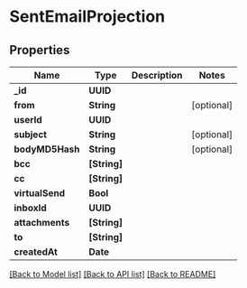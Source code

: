 # SentEmailProjection

## Properties
Name | Type | Description | Notes
------------ | ------------- | ------------- | -------------
**_id** | **UUID** |  | 
**from** | **String** |  | [optional] 
**userId** | **UUID** |  | 
**subject** | **String** |  | [optional] 
**bodyMD5Hash** | **String** |  | [optional] 
**bcc** | **[String]** |  | 
**cc** | **[String]** |  | 
**virtualSend** | **Bool** |  | 
**inboxId** | **UUID** |  | 
**attachments** | **[String]** |  | 
**to** | **[String]** |  | 
**createdAt** | **Date** |  | 

[[Back to Model list]](../README#documentation-for-models) [[Back to API list]](../README#documentation-for-api-endpoints) [[Back to README]](../README)


